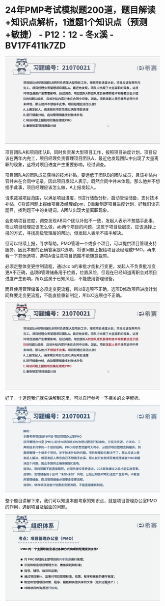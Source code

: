 # 24年PMP考试模拟题200道，题目解读+知识点解析，1道题1个知识点（预测+敏捷） - P12：12 - 冬x溪 - BV17F411k7ZD

![](img/b3445acdd2975ce9f9e42a5d1ea5ec33_0.png)

项目团队A和项目团队B，同时负责某大型项目工作，按照项目进度计划，项目应该在两年内完工，项目经理负责管理项目团队A，最近他发现团队中出现了大量离职的现象，这将对项目进度产生重要影响，经过调查。

项目团队A的团队成员获得的技术补贴，要远低于团队B的团队成员，且该补贴内容并未在合同中记录，因此项目发起人表示，既然合同中并未体现，那么他并不想插手此事，项目经理应该怎么做，A上报发起人。

请求裁减项目范围，以满足项目进度，B进行储备分析，启动管理储备，支付技术补贴，C将该问题上报给项目及经理或pm，D重新制定项目进度计划，好我们读完题目，找到题干中的关键词，A团队出现大量离职现象。

会影响项目进度，调查发现AB两个团队补贴不一致，发起人表示不想插手此事，物业项目经理应该怎么做，ab两个项目的问题，这属于项目级层面，应该选择上报的方式，寻找高级管理层的帮助，但发起人表示不插手解决。

但可以继续上报，寻求帮助，PMO管理一个或多个项目，可以提供项目管理支持服务，因此本题的正确答案是C选项，将该问题上报给项目及经理或PMO，再来看一下其他选项，选项A请注意项目范围不能随意裁剪。

必须走整体变更控制流程，通过cc b的审批才能执行变更，发起人不负责批准变更A不正确，选项B管理储备用于位置，位置风险，但现在已经知道离职会对项目进度产生影响，所以这属于已知风险，不能使用管理储备。

而且使用管理储备必须走变更流程，所以B选项不正确，选项D修改项目进度计划同样要走变更流程，不能直接重新制定，所以C选项也不正确。



![](img/b3445acdd2975ce9f9e42a5d1ea5ec33_2.png)

好了，十道题我们就先讲解到这里，可以自行参考一下相关的文字解析。

![](img/b3445acdd2975ce9f9e42a5d1ea5ec33_4.png)

整个题目讲解下来，我们可以知道本题考察的知识点，就是项目管理办公室PMO的作用，遇到项目及层面的问题。



![](img/b3445acdd2975ce9f9e42a5d1ea5ec33_6.png)